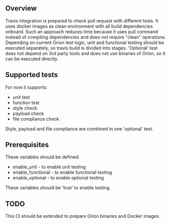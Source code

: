 ## Overview
Travis integration is prepared to check pull request with different tests. It uses docker images as clean environment with all build dependencies onboard. 
Such an approach reduces time because it uses pull command instead of compiling dependencies and does not require "clean" operations. Depending on 
current Orion test logic, unit and functional testing should be executed separately, so travis build is divided into stages. 'Optional' test
does not depend on 3rd party tools and does not use binaries of Orion, so it can be executed directly. 

## Supported tests
For now it supports:
* unit test
* function test
* style check
* payload check
* file compliance check

Style, payload and file compliance are combined in one 'optional' test.

## Prerequisites
These variables should be defined:
* enable_unit - to enable unit testing
* enable_functional - to enable functional testing
* enable_optional - to enable optional testing

These variables should be 'true' to enable testing.

## TODO
This CI should be extended to prepare Orion binaries and Docker images.
